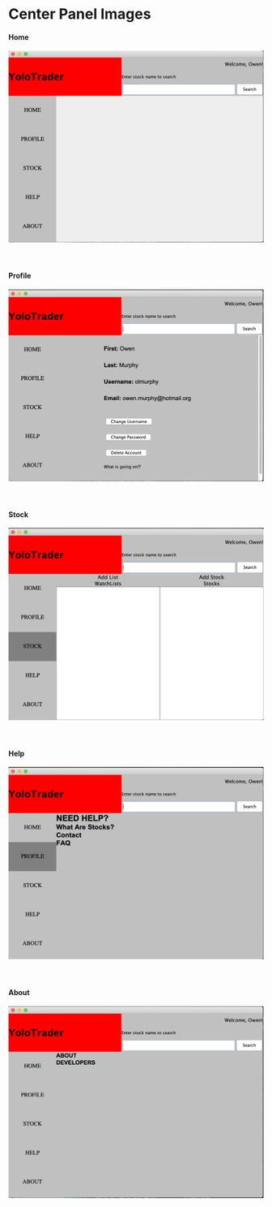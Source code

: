 # Center Panel Images

#### Home
![](Images/home.png)
<br/> <br/> <br/>

#### Profile
![](Images/profile.png)
<br/> <br/> <br/>

#### Stock
![](Images/stock.png)
<br/> <br/> <br/>

#### Help
![](Images/help.png)
<br/> <br/> <br/>

#### About
![](Images/about.png)
<br/> <br/> <br/>